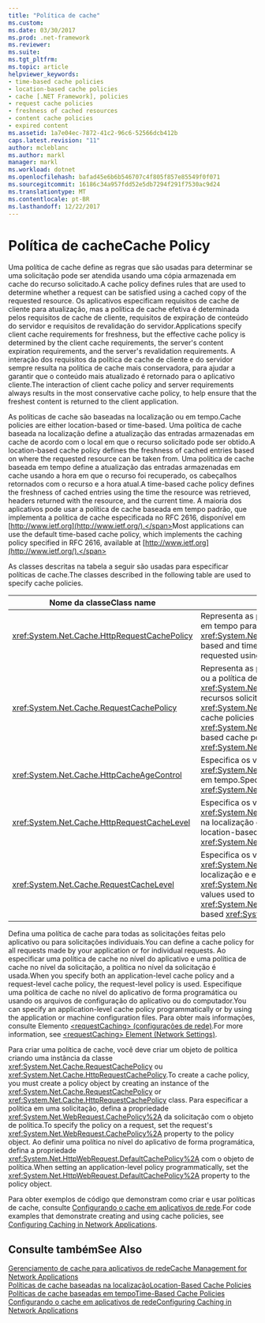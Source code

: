 ```yaml
---
title: "Política de cache"
ms.custom: 
ms.date: 03/30/2017
ms.prod: .net-framework
ms.reviewer: 
ms.suite: 
ms.tgt_pltfrm: 
ms.topic: article
helpviewer_keywords:
- time-based cache policies
- location-based cache policies
- cache [.NET Framework], policies
- request cache policies
- freshness of cached resources
- content cache policies
- expired content
ms.assetid: 1a7e04ec-7872-41c2-96c6-52566dcb412b
caps.latest.revision: "11"
author: mcleblanc
ms.author: markl
manager: markl
ms.workload: dotnet
ms.openlocfilehash: bafad45e6b6b546707c4f805f857e85549f0f071
ms.sourcegitcommit: 16186c34a957fdd52e5db7294f291f7530ac9d24
ms.translationtype: MT
ms.contentlocale: pt-BR
ms.lasthandoff: 12/22/2017
---
```

# <a name="cache-policy"></a><span data-ttu-id="67b2c-102">Política de cache</span><span class="sxs-lookup"><span data-stu-id="67b2c-102">Cache Policy</span></span>
<span data-ttu-id="67b2c-103">Uma política de cache define as regras que são usadas para determinar se uma solicitação pode ser atendida usando uma cópia armazenada em cache do recurso solicitado.</span><span class="sxs-lookup"><span data-stu-id="67b2c-103">A cache policy defines rules that are used to determine whether a request can be satisfied using a cached copy of the requested resource.</span></span> <span data-ttu-id="67b2c-104">Os aplicativos especificam requisitos de cache de cliente para atualização, mas a política de cache efetiva é determinada pelos requisitos de cache de cliente, requisitos de expiração de conteúdo do servidor e requisitos de revalidação do servidor.</span><span class="sxs-lookup"><span data-stu-id="67b2c-104">Applications specify client cache requirements for freshness, but the effective cache policy is determined by the client cache requirements, the server's content expiration requirements, and the server's revalidation requirements.</span></span> <span data-ttu-id="67b2c-105">A interação dos requisitos da política de cache de cliente e do servidor sempre resulta na política de cache mais conservadora, para ajudar a garantir que o conteúdo mais atualizado é retornado para o aplicativo cliente.</span><span class="sxs-lookup"><span data-stu-id="67b2c-105">The interaction of client cache policy and server requirements always results in the most conservative cache policy, to help ensure that the freshest content is returned to the client application.</span></span>  
  
 <span data-ttu-id="67b2c-106">As políticas de cache são baseadas na localização ou em tempo.</span><span class="sxs-lookup"><span data-stu-id="67b2c-106">Cache policies are either location-based or time-based.</span></span> <span data-ttu-id="67b2c-107">Uma política de cache baseada na localização define a atualização das entradas armazenadas em cache de acordo com o local em que o recurso solicitado pode ser obtido.</span><span class="sxs-lookup"><span data-stu-id="67b2c-107">A location-based cache policy defines the freshness of cached entries based on where the requested resource can be taken from.</span></span> <span data-ttu-id="67b2c-108">Uma política de cache baseada em tempo define a atualização das entradas armazenadas em cache usando a hora em que o recurso foi recuperado, os cabeçalhos retornados com o recurso e a hora atual.</span><span class="sxs-lookup"><span data-stu-id="67b2c-108">A time-based cache policy defines the freshness of cached entries using the time the resource was retrieved, headers returned with the resource, and the current time.</span></span> <span data-ttu-id="67b2c-109">A maioria dos aplicativos pode usar a política de cache baseada em tempo padrão, que implementa a política de cache especificada no RFC 2616, disponível em [http://www.ietf.org](http://www.ietf.org/).</span><span class="sxs-lookup"><span data-stu-id="67b2c-109">Most applications can use the default time-based cache policy, which implements the caching policy specified in RFC 2616, available at [http://www.ietf.org](http://www.ietf.org/).</span></span>  
  
 <span data-ttu-id="67b2c-110">As classes descritas na tabela a seguir são usadas para especificar políticas de cache.</span><span class="sxs-lookup"><span data-stu-id="67b2c-110">The classes described in the following table are used to specify cache policies.</span></span>  
  
|<span data-ttu-id="67b2c-111">Nome da classe</span><span class="sxs-lookup"><span data-stu-id="67b2c-111">Class name</span></span>|<span data-ttu-id="67b2c-112">Descrição</span><span class="sxs-lookup"><span data-stu-id="67b2c-112">Description</span></span>|  
|----------------|-----------------|  
|<xref:System.Net.Cache.HttpRequestCachePolicy>|<span data-ttu-id="67b2c-113">Representa as políticas de cache baseadas na localização e em tempo para recursos solicitados usando objetos <xref:System.Net.HttpWebRequest>.</span><span class="sxs-lookup"><span data-stu-id="67b2c-113">Represents location-based and time-based cache policies for resources requested using <xref:System.Net.HttpWebRequest> objects.</span></span>|  
|<xref:System.Net.Cache.RequestCachePolicy>|<span data-ttu-id="67b2c-114">Representa as políticas de cache baseadas na localização ou a política de cache baseada em tempo <xref:System.Net.Cache.RequestCacheLevel.Default> para recursos solicitados usando objetos <xref:System.Net.WebRequest>.</span><span class="sxs-lookup"><span data-stu-id="67b2c-114">Represents location-based cache policies or the <xref:System.Net.Cache.RequestCacheLevel.Default> time-based cache policy for resources requested using <xref:System.Net.WebRequest> objects.</span></span>|  
|<xref:System.Net.Cache.HttpCacheAgeControl>|<span data-ttu-id="67b2c-115">Especifica os valores usados para criar objetos <xref:System.Net.Cache.HttpRequestCachePolicy> baseados em tempo.</span><span class="sxs-lookup"><span data-stu-id="67b2c-115">Specifies values used to create time-based <xref:System.Net.Cache.HttpRequestCachePolicy> objects.</span></span>|  
|<xref:System.Net.Cache.HttpRequestCacheLevel>|<span data-ttu-id="67b2c-116">Especifica os valores usados para criar objetos <xref:System.Net.Cache.HttpRequestCachePolicy> baseados na localização e em tempo.</span><span class="sxs-lookup"><span data-stu-id="67b2c-116">Specifies values used to create location-based and time-based <xref:System.Net.Cache.HttpRequestCachePolicy> objects.</span></span>|  
|<xref:System.Net.Cache.RequestCacheLevel>|<span data-ttu-id="67b2c-117">Especifica os valores usados para criar objetos <xref:System.Net.Cache.RequestCachePolicy> baseados na localização e em tempo <xref:System.Net.Cache.RequestCacheLevel.Default>.</span><span class="sxs-lookup"><span data-stu-id="67b2c-117">Specifies values used to create location-based or the <xref:System.Net.Cache.RequestCacheLevel.Default> time-based <xref:System.Net.Cache.RequestCachePolicy> objects.</span></span>|  
  
 <span data-ttu-id="67b2c-118">Defina uma política de cache para todas as solicitações feitas pelo aplicativo ou para solicitações individuais.</span><span class="sxs-lookup"><span data-stu-id="67b2c-118">You can define a cache policy for all requests made by your application or for individual requests.</span></span> <span data-ttu-id="67b2c-119">Ao especificar uma política de cache no nível do aplicativo e uma política de cache no nível da solicitação, a política no nível da solicitação é usada.</span><span class="sxs-lookup"><span data-stu-id="67b2c-119">When you specify both an application-level cache policy and a request-level cache policy, the request-level policy is used.</span></span> <span data-ttu-id="67b2c-120">Especifique uma política de cache no nível do aplicativo de forma programática ou usando os arquivos de configuração do aplicativo ou do computador.</span><span class="sxs-lookup"><span data-stu-id="67b2c-120">You can specify an application-level cache policy programmatically or by using the application or machine configuration files.</span></span> <span data-ttu-id="67b2c-121">Para obter mais informações, consulte Elemento [\<requestCaching> (configurações de rede)](../../../docs/framework/configure-apps/file-schema/network/requestcaching-element-network-settings.md).</span><span class="sxs-lookup"><span data-stu-id="67b2c-121">For more information, see [\<requestCaching> Element (Network Settings)](../../../docs/framework/configure-apps/file-schema/network/requestcaching-element-network-settings.md).</span></span>  
  
 <span data-ttu-id="67b2c-122">Para criar uma política de cache, você deve criar um objeto de política criando uma instância da classe <xref:System.Net.Cache.RequestCachePolicy> ou <xref:System.Net.Cache.HttpRequestCachePolicy>.</span><span class="sxs-lookup"><span data-stu-id="67b2c-122">To create a cache policy, you must create a policy object by creating an instance of the <xref:System.Net.Cache.RequestCachePolicy> or <xref:System.Net.Cache.HttpRequestCachePolicy> class.</span></span> <span data-ttu-id="67b2c-123">Para especificar a política em uma solicitação, defina a propriedade <xref:System.Net.WebRequest.CachePolicy%2A> da solicitação com o objeto de política.</span><span class="sxs-lookup"><span data-stu-id="67b2c-123">To specify the policy on a request, set the request's <xref:System.Net.WebRequest.CachePolicy%2A> property to the policy object.</span></span> <span data-ttu-id="67b2c-124">Ao definir uma política no nível do aplicativo de forma programática, defina a propriedade <xref:System.Net.HttpWebRequest.DefaultCachePolicy%2A> com o objeto de política.</span><span class="sxs-lookup"><span data-stu-id="67b2c-124">When setting an application-level policy programmatically, set the <xref:System.Net.HttpWebRequest.DefaultCachePolicy%2A> property to the policy object.</span></span>  
  
 <span data-ttu-id="67b2c-125">Para obter exemplos de código que demonstram como criar e usar políticas de cache, consulte [Configurando o cache em aplicativos de rede](../../../docs/framework/network-programming/configuring-caching-in-network-applications.md).</span><span class="sxs-lookup"><span data-stu-id="67b2c-125">For code examples that demonstrate creating and using cache policies, see [Configuring Caching in Network Applications](../../../docs/framework/network-programming/configuring-caching-in-network-applications.md).</span></span>  
  
## <a name="see-also"></a><span data-ttu-id="67b2c-126">Consulte também</span><span class="sxs-lookup"><span data-stu-id="67b2c-126">See Also</span></span>  
 [<span data-ttu-id="67b2c-127">Gerenciamento de cache para aplicativos de rede</span><span class="sxs-lookup"><span data-stu-id="67b2c-127">Cache Management for Network Applications</span></span>](../../../docs/framework/network-programming/cache-management-for-network-applications.md)  
 [<span data-ttu-id="67b2c-128">Políticas de cache baseadas na localização</span><span class="sxs-lookup"><span data-stu-id="67b2c-128">Location-Based Cache Policies</span></span>](../../../docs/framework/network-programming/location-based-cache-policies.md)  
 [<span data-ttu-id="67b2c-129">Políticas de cache baseadas em tempo</span><span class="sxs-lookup"><span data-stu-id="67b2c-129">Time-Based Cache Policies</span></span>](../../../docs/framework/network-programming/time-based-cache-policies.md)  
 [<span data-ttu-id="67b2c-130">Configurando o cache em aplicativos de rede</span><span class="sxs-lookup"><span data-stu-id="67b2c-130">Configuring Caching in Network Applications</span></span>](../../../docs/framework/network-programming/configuring-caching-in-network-applications.md)
